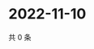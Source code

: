 # 2022-11-10

共 0 条

<!-- BEGIN WEIBO -->
<!-- 最后更新时间 Thu Nov 10 2022 04:01:40 GMT+0800 (China Standard Time) -->

<!-- END WEIBO -->
